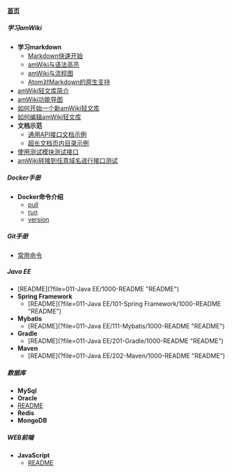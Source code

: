 
#### [首页](?file=home-首页)

##### 学习amWiki
- **学习markdown**
    - [Markdown快速开始](?file=000-学习amWiki/00-学习markdown/01-Markdown快速开始 "Markdown快速开始")
    - [amWiki与语法高亮](?file=000-学习amWiki/00-学习markdown/02-amWiki与语法高亮 "amWiki与语法高亮")
    - [amWiki与流程图](?file=000-学习amWiki/00-学习markdown/03-amWiki与流程图 "amWiki与流程图")
    - [Atom对Markdown的原生支持](?file=000-学习amWiki/00-学习markdown/05-Atom对Markdown的原生支持 "Atom对Markdown的原生支持")
- [amWiki轻文库简介](?file=000-学习amWiki/01-amWiki轻文库简介 "amWiki轻文库简介")
- [amWiki功能导图](?file=000-学习amWiki/02-amWiki功能导图 "amWiki功能导图")
- [如何开始一个新amWiki轻文库](?file=000-学习amWiki/03-如何开始一个新amWiki轻文库 "如何开始一个新amWiki轻文库")
- [如何编辑amWiki轻文库](?file=000-学习amWiki/04-如何编辑amWiki轻文库 "如何编辑amWiki轻文库")
- **文档示范**
    - [通用API接口文档示例](?file=000-学习amWiki/05-文档示范/001-通用API接口文档示例 "通用API接口文档示例")
    - [超长文档页内目录示例](?file=000-学习amWiki/05-文档示范/002-超长文档页内目录示例 "超长文档页内目录示例")
- [使用测试模块测试接口](?file=000-学习amWiki/06-使用测试模块测试接口 "使用测试模块测试接口")
- [amWiki转接到任意域名进行接口测试](?file=000-学习amWiki/07-amWiki转接到任意域名进行接口测试 "amWiki转接到任意域名进行接口测试")

##### Docker手册
- **Docker命令介绍**
    - [pull](?file=001-Docker手册/001-Docker命令介绍/001-pull "pull")
    - [run](?file=001-Docker手册/001-Docker命令介绍/002-run "run")
    - [version](?file=001-Docker手册/001-Docker命令介绍/003-version "version")

##### Git手册
- [常用命令](?file=002-Git手册/001-常用命令 "常用命令")

##### Java EE
- [README](?file=011-Java EE/1000-README "README")
- **Spring Framework**
    - [README](?file=011-Java EE/101-Spring Framework/1000-README "README")
- **Mybatis**
    - [README](?file=011-Java EE/111-Mybatis/1000-README "README")
- **Gradle**
    - [README](?file=011-Java EE/201-Gradle/1000-README "README")
- **Maven**
    - [README](?file=011-Java EE/202-Maven/1000-README "README")

##### 数据库
- **MySql**
- **Oracle**
- [README](?file=021-数据库/1000-README "README")
- **Redis**
- **MongoDB**

##### WEB前端
- **JavaScript**
    - [README](?file=101-WEB前端/01-JavaScript/1000-README "README")
